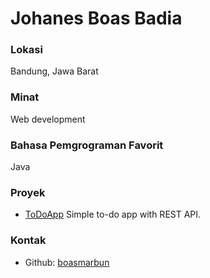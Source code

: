 # Johanes Boas Badia

### Lokasi

Bandung, Jawa Barat

### Minat

Web development

### Bahasa Pemgrograman Favorit

Java

### Proyek

- [ToDoApp](https://github.com/boasmarbun/ToDoApp) Simple to-do app with REST API.

### Kontak
- Github: [boasmarbun](https://github.com/boasmarbun)